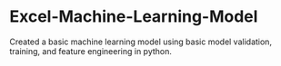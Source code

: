 # Excel-Machine-Learning-Model
Created a basic machine learning model using basic model validation, training, and feature engineering in python.
